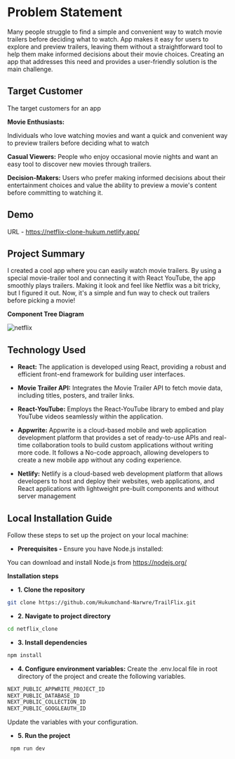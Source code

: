 # Problem Statement

Many people struggle to find a simple and convenient way to watch movie trailers before deciding what to watch. App makes it easy for users to explore and preview trailers, leaving them without a straightforward tool to help them make informed decisions about their movie choices. Creating an app that addresses this need and provides a user-friendly solution is the main challenge.

## Target Customer

The target customers for an app

**Movie Enthusiasts:**

Individuals who love watching movies and want a quick and convenient way to preview trailers before deciding what to watch

**Casual Viewers:**
People who enjoy occasional movie nights and want an easy tool to discover new movies through trailers.

**Decision-Makers:**
Users who prefer making informed decisions about their entertainment choices and value the ability to preview a movie's content before committing to watching it.
## Demo

URL - https://netflix-clone-hukum.netlify.app/  

## Project Summary

I created a cool app where you can easily watch movie trailers. By using a special movie-trailer tool and connecting it with React YouTube, the app smoothly plays trailers. Making it look and feel like Netflix was a bit tricky, but I figured it out. Now, it's a simple and fun way to check out trailers before picking a movie!

**Component Tree Diagram**

![netflix](https://github.com/Hukumchand-Narwre/netflix_clone/assets/85044429/97e7e526-cc79-4e59-8e67-2caef310f442)

## Technology Used

- **React:**  The application is developed using React, providing a robust and efficient front-end framework for building user interfaces.
  
- **Movie Trailer API:** Integrates the Movie Trailer API to fetch movie data, including titles, posters, and trailer links.
  
- **React-YouTube:** Employs the React-YouTube library to embed and play YouTube videos seamlessly within the application.
  
- **Appwrite:** Appwrite is a cloud-based mobile and web application development platform that provides a set of ready-to-use APIs and real-time collaboration tools to build custom 
                applications without writing more code. It follows a No-code approach, allowing developers to create a new mobile app without any coding experience.
  
- **Netlify:** Netlify is a cloud-based web development platform that allows developers to host and deploy their websites, web applications, and React applications with 
               lightweight pre-built components and without server management

## Local Installation Guide

Follow these steps to set up the project on your local machine:

- **Prerequisites -**
Ensure you have Node.js installed:

You can download and install Node.js from https://nodejs.org/

**Installation steps**
- **1. Clone the repository**
```bash
git clone https://github.com/Hukumchand-Narwre/TrailFlix.git
```
- **2. Navigate to project directory**
```bash
cd netflix_clone
```
- **3. Install dependencies**
```bash
npm install
```
- **4. Configure environment variables:**
Create the .env.local file in root directory of the project  and create the following variables.
```bash
NEXT_PUBLIC_APPWRITE_PROJECT_ID
NEXT_PUBLIC_DATABASE_ID
NEXT_PUBLIC_COLLECTION_ID
NEXT_PUBLIC_GOOGLEAUTH_ID
```
Update the variables with your configuration.
- **5. Run the project**
```bash
 npm run dev
```
